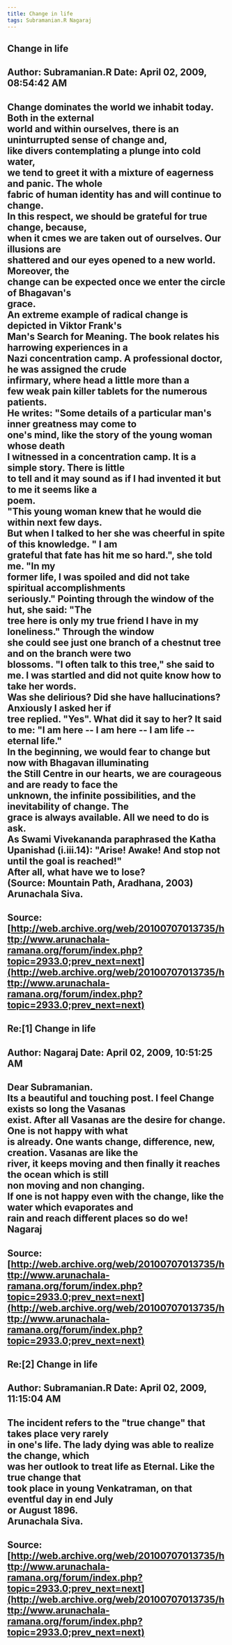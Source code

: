 ```yaml
--- 
title: Change in life   
tags: Subramanian.R Nagaraj  
---  
```

## Change in life  
Author: Subramanian.R       Date: April 02, 2009, 08:54:42 AM  
---  
Change dominates the world we inhabit today. Both in the external   
world and within ourselves, there is an uninturrupted sense of change and,  
like divers contemplating a plunge into cold water,   
we tend to greet it with a mixture of eagerness and panic. The whole   
fabric of human identity has and will continue to change.   
In this respect, we should be grateful for true change, because,   
when it cmes we are taken out of ourselves. Our illusions are   
shattered and our eyes opened to a new world. Moreover, the   
change can be expected once we enter the circle of Bhagavan's   
grace.   
An extreme example of radical change is depicted in Viktor Frank's   
Man's Search for Meaning. The book relates his harrowing experiences in a  
Nazi concentration camp. A professional doctor, he was assigned the crude  
infirmary, where head a little more than a   
few weak pain killer tablets for the numerous patients.   
He writes: "Some details of a particular man's inner greatness may come to  
one's mind, like the story of the young woman whose death   
I witnessed in a concentration camp. It is a simple story. There is little  
to tell and it may sound as if I had invented it but to me it seems like a  
poem.   
"This young woman knew that he would die within next few days.   
But when I talked to her she was cheerful in spite of this knowledge. " I am  
grateful that fate has hit me so hard.", she told me. "In my   
former life, I was spoiled and did not take spiritual accomplishments  
seriously." Pointing through the window of the hut, she said: "The   
tree here is only my true friend I have in my loneliness." Through the window  
she could see just one branch of a chestnut tree and on the branch were two  
blossoms. "I often talk to this tree," she said to   
me. I was startled and did not quite know how to take her words.   
Was she delirious? Did she have hallucinations? Anxiously I asked her if  
tree replied. "Yes". What did it say to her? It said to me: "I am here -- I am here -- I am life -- eternal life."   
In the beginning, we would fear to change but now with Bhagavan illuminating  
the Still Centre in our hearts, we are courageous and are ready to face the  
unknown, the infinite possibilities, and the inevitability of change. The  
grace is always available. All we need to do is ask.   
As Swami Vivekananda paraphrased the Katha Upanishad (i.iii.14): "Arise! Awake! And stop not until the goal is reached!"   
After all, what have we to lose?   
(Source: Mountain Path, Aradhana, 2003)   
Arunachala Siva.
 ---  
Source:[http://web.archive.org/web/20100707013735/http://www.arunachala-ramana.org/forum/index.php?topic=2933.0;prev_next=next](http://web.archive.org/web/20100707013735/http://www.arunachala-ramana.org/forum/index.php?topic=2933.0;prev_next=next)   
---  

## Re:[1] Change in life  
Author: Nagaraj             Date: April 02, 2009, 10:51:25 AM  
---  
Dear Subramanian.   
Its a beautiful and touching post. I feel Change exists so long the Vasanas  
exist. After all Vasanas are the desire for change. One is not happy with what  
is already. One wants change, difference, new, creation. Vasanas are like the  
river, it keeps moving and then finally it reaches the ocean which is still  
non moving and non changing.   
If one is not happy even with the change, like the water which evaporates and  
rain and reach different places so do we!   
Nagaraj
 ---  
Source:[http://web.archive.org/web/20100707013735/http://www.arunachala-ramana.org/forum/index.php?topic=2933.0;prev_next=next](http://web.archive.org/web/20100707013735/http://www.arunachala-ramana.org/forum/index.php?topic=2933.0;prev_next=next)   
---  

## Re:[2] Change in life  
Author: Subramanian.R       Date: April 02, 2009, 11:15:04 AM  
---  
The incident refers to the "true change" that takes place very rarely   
in one's life. The lady dying was able to realize the change, which   
was her outlook to treat life as Eternal. Like the true change that   
took place in young Venkatraman, on that eventful day in end July   
or August 1896.   
Arunachala Siva.
 ---  
Source:[http://web.archive.org/web/20100707013735/http://www.arunachala-ramana.org/forum/index.php?topic=2933.0;prev_next=next](http://web.archive.org/web/20100707013735/http://www.arunachala-ramana.org/forum/index.php?topic=2933.0;prev_next=next)   
---  

